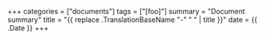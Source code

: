 +++
categories = ["documents"]
tags = ["[foo]"]
summary = "Document summary"
title = "{{ replace .TranslationBaseName "-" " " | title }}"
date = {{ .Date }}
+++